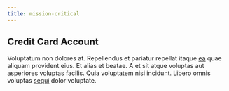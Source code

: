 ```yaml
---
title: mission-critical
---
```


## Credit Card Account

Voluptatum non dolores at. Repellendus et pariatur repellat itaque [ea](/eos/libero/eveniet/borders_agent.md) quae aliquam provident eius. Et alias et beatae. A et sit atque voluptas aut asperiores voluptas facilis. Quia voluptatem nisi incidunt. Libero omnis voluptas [sequi](/facere/adipisci/quantifying_tasty_rubber_pants.md) dolor voluptate.
